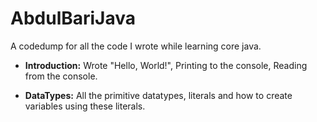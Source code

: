 # AbdulBariJava
A codedump for all the code I wrote while learning core java.

- **Introduction:** Wrote "Hello, World!", Printing to the console, Reading from the console.

- **DataTypes:** All the primitive datatypes, literals and how to create variables using these literals.